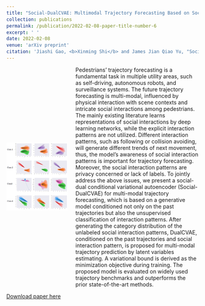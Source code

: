 ```yaml
---
title: "Social-DualCVAE: Multimodal Trajectory Forecasting Based on Social Interactions Pattern Aware and Dual Conditional Variational Auto-Encoder"
collection: publications
permalink: /publication/2022-02-08-paper-title-number-6
excerpt: ' '
date: 2022-02-08
venue: 'arXiv preprint'
citation: 'Jiashi Gao, <b>Xinming Shi</b> and James Jian Qiao Yu, "Social-dualcvae: Multimodal Trajectory Forecasting Based on Social Interactions Pattern Aware and Dual Conditional Variational Auto-encoder," <i>arXiv preprint</i>, arXiv:2202.03954.'
---
```

<div style='display: flex; align-items: center;'>
  <div style='flex: 1;'>
    <img src='https://github.com/embeddedsky/xinmingshi.github.io/raw/master/images/paper6.png' alt="Memristor-Based Neuron Circuit" style='width: 100%;'>
  </div>
  <div style='flex: 2; margin-left: 20px;'>
    <div>Pedestrians’ trajectory forecasting is a fundamental task in multiple utility areas, such as self-driving, autonomous robots, and surveillance systems. The future trajectory forecasting is multi-modal, influenced by physical interaction with scene contexts and intricate social interactions among pedestrians. The mainly existing literature learns representations of social interactions by deep learning networks, while the explicit interaction patterns are not utilized. Different interaction patterns, such as following or collision avoiding, will generate different trends of next movement, thus, the model’s awareness of social interaction patterns is important for trajectory forecasting. Moreover, the social interaction patterns are privacy concerned or lack of labels. To jointly address the above issues, we present a social-dual conditional variational autoencoder (Social-DualCVAE) for multi-modal trajectory forecasting, which is based on a generative model conditioned not only on the past trajectories but also the unsupervised classification of interaction patterns. After generating the category distribution of the unlabeled social interaction patterns, DualCVAE, conditioned on the past trajectories and social interaction pattern, is proposed for multi-modal trajectory prediction by latent variables estimating. A variational bound is derived as the minimization objective during training. The proposed model is evaluated on widely used trajectory benchmarks and outperforms the prior state-of-the-art methods.</div>
  </div>
</div> 

[Download paper here](https://github.com/embeddedsky/xinmingshi.github.io/raw/master/files/paper6.pdf)

